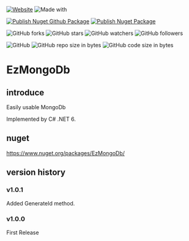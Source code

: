 [![Website](https://img.shields.io/website-up-down-green-red/http/shields.io.svg?label=elky-essay)](https://elky84.github.io)
![Made with](https://img.shields.io/badge/made%20with-.NET6-blue.svg)

[![Publish Nuget Github Package](https://github.com/elky84/EzMongoDb/actions/workflows/publish_github.yml/badge.svg)](https://github.com/elky84/EzMongoDb/actions/workflows/publish_github.yml)
[![Publish Nuget Package](https://github.com/elky84/EzMongoDb/actions/workflows/publish_nuget.yml/badge.svg)](https://github.com/elky84/EzMongoDb/actions/workflows/publish_nuget.yml)

![GitHub forks](https://img.shields.io/github/forks/elky84/EzMongoDb.svg?style=social&label=Fork)
![GitHub stars](https://img.shields.io/github/stars/elky84/EzMongoDb.svg?style=social&label=Stars)
![GitHub watchers](https://img.shields.io/github/watchers/elky84/EzMongoDb.svg?style=social&label=Watch)
![GitHub followers](https://img.shields.io/github/followers/elky84.svg?style=social&label=Follow)

![GitHub](https://img.shields.io/github/license/mashape/apistatus.svg)
![GitHub repo size in bytes](https://img.shields.io/github/repo-size/elky84/EzMongoDb.svg)
![GitHub code size in bytes](https://img.shields.io/github/languages/code-size/elky84/EzMongoDb.svg)


# EzMongoDb

## introduce

Easily usable MongoDb

Implemented by C# .NET 6.

## nuget

<https://www.nuget.org/packages/EzMongoDb/>

## version history

### v1.0.1
Added GenerateId method.

### v1.0.0
First Release